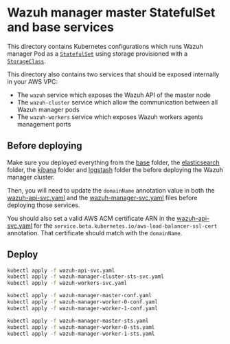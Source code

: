 # Wazuh manager master StatefulSet and base services
This directory contains Kubernetes configurations which runs Wazuh manager Pod as a [`StatefulSet`](https://kubernetes.io/docs/concepts/workloads/controllers/statefulset/) using storage provisioned with a [`StorageClass`](https://kubernetes.io/docs/concepts/storage/storage-classes/).

This directory also contains two services that should be exposed internally in your AWS VPC:
* The `wazuh` service which exposes the Wazuh API of the master node
* The `wazuh-cluster` service which allow the communication between all Wazuh manager pods
* The `wazuh-workers` service which exposes Wazuh workers agents management ports

## Before deploying
Make sure you deployed everything from the [base](../base) folder, the [elasticsearch](../elasticsearch) folder, the [kibana](../kibana) folder and [logstash](../logstash) folder the before deploying the Wazuh manager cluster.

Then, you will need to update the `domainName` annotation value in both the [wazuh-api-svc.yaml](wazuh-api-svc.yaml) and the [wazuh-manager-svc.yaml](wazuh-workers-svc.yaml) files before deploying those services.

You should also set a valid AWS ACM certificate ARN in the [wazuh-api-svc.yaml](wazuh-api-svc.yaml) for the `service.beta.kubernetes.io/aws-load-balancer-ssl-cert` annotation. That certificate should match with the `domainName`.

## Deploy
```BASH
kubectl apply -f wazuh-api-svc.yaml
kubectl apply -f wazuh-manager-cluster-sts-svc.yaml
kubectl apply -f wazuh-workers-svc.yaml

kubectl apply -f wazuh-manager-master-conf.yaml
kubectl apply -f wazuh-manager-worker-0-conf.yaml
kubectl apply -f wazuh-manager-worker-1-conf.yaml

kubectl apply -f wazuh-manager-master-sts.yaml
kubectl apply -f wazuh-manager-worker-0-sts.yaml
kubectl apply -f wazuh-manager-worker-1-sts.yaml
```
